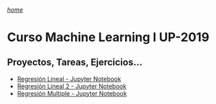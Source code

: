 ###### [home](/README.md)
# 
# Curso Machine Learning I UP-2019
 
## Proyectos, Tareas, Ejercicios...

* [Regresión Lineal - Jupyter Notebook](/MachineLearning/RegresionLineal.ipynb)
* [Regresión Lineal 2 - Jupyter Notebook](/MachineLearning/RegresionLineal-2.ipynb)
* [Regresión Multiple - Jupyter Notebook](/MachineLearning/RegresionMultiple.ipynb)
